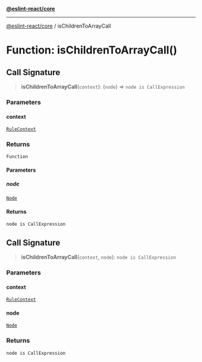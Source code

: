 [**@eslint-react/core**](../README.md)

***

[@eslint-react/core](../README.md) / isChildrenToArrayCall

# Function: isChildrenToArrayCall()

## Call Signature

> **isChildrenToArrayCall**(`context`): (`node`) => `node is CallExpression`

### Parameters

#### context

[`RuleContext`](../-internal-/type-aliases/RuleContext.md)

### Returns

`Function`

#### Parameters

##### node

[`Node`](../-internal-/type-aliases/Node.md)

#### Returns

`node is CallExpression`

## Call Signature

> **isChildrenToArrayCall**(`context`, `node`): `node is CallExpression`

### Parameters

#### context

[`RuleContext`](../-internal-/type-aliases/RuleContext.md)

#### node

[`Node`](../-internal-/type-aliases/Node.md)

### Returns

`node is CallExpression`
